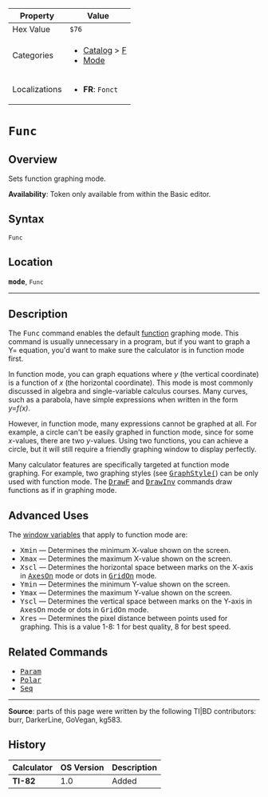 | Property      | Value |
|---------------|-------|
| Hex Value     | `$76`|
| Categories    | <ul><li>[Catalog](<../categories/Catalog.md>) > [F](<../categories/Catalog.md#F>)</li><li>[Mode](<../categories/Mode.md>)</li></ul> |
| Localizations | <ul><li><b>FR</b>: `Fonct`</li></ul> |

# `Func`

## Overview
Sets function graphing mode.


<b>Availability</b>: Token only available from within the Basic editor.

## Syntax
`Func`

## Location
<tt><kbd><b>mode</b></kbd></tt>, `Func`
<hr>

## Description

The <tt>Func</tt> command enables the default [function](graphing-mode#function) graphing mode. This command is usually unnecessary in a program, but if you want to graph a Y= equation, you'd want to make sure the calculator is in function mode first.

In function mode, you can graph equations where _y_ (the vertical coordinate) is a function of _x_ (the horizontal coordinate). This mode is most commonly discussed in algebra and single-variable calculus courses. Many curves, such as a parabola, have simple expressions when written in the form _y=f(x)_.

However, in function mode, many expressions cannot be graphed at all. For example, a circle can't be easily graphed in function mode, since for some _x_-values, there are two _y_-values. Using two functions, you can achieve a circle, but it will still require a friendly graphing window to display perfectly.

Many calculator features are specifically targeted at function mode graphing. For example, two graphing styles (see <tt><a href="GraphStyle(.md">GraphStyle(</a></tt>) can be only used with function mode. The <tt><a href="DrawF.md">DrawF</a></tt> and <tt><a href="DrawInv.md">DrawInv</a></tt> commands draw functions as if in graphing mode.

## Advanced Uses

The [window variables](system-variables#window) that apply to function mode are:

*   <tt>Xmin</tt> — Determines the minimum X-value shown on the screen.
*   <tt>Xmax</tt> — Determines the maximum X-value shown on the screen.
*   <tt>Xscl</tt> — Determines the horizontal space between marks on the X-axis in <tt><a href="AxesOn.md">AxesOn</a></tt> mode or dots in <tt><a href="GridOn.md">GridOn</a></tt> mode.
*   <tt>Ymin</tt> — Determines the minimum Y-value shown on the screen.
*   <tt>Ymax</tt> — Determines the maximum Y-value shown on the screen.
*   <tt>Yscl</tt> — Determines the vertical space between marks on the Y-axis in <tt>AxesOn</tt> mode or dots in <tt>GridOn</tt> mode.
*   <tt>Xres</tt> — Determines the pixel distance between points used for graphing. This is a value 1-8: 1 for best quality, 8 for best speed.

## Related Commands

*   <tt><a href="Param.md">Param</a></tt>
*   <tt><a href="Polar.md">Polar</a></tt>
*   <tt><a href="Seq.md">Seq</a></tt>

* * *

**Source**: parts of this page were written by the following TI|BD contributors: burr, DarkerLine, GoVegan, kg583.

## History
| Calculator | OS Version | Description |
|------------|------------|-------------|
| <b>TI-82</b> | 1.0 | Added |


